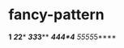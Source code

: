 # fancy-pattern
********1********
*******2*2*******
******3*3*3******
*****4*4*4*4*****
****5*5*5*5*5****
